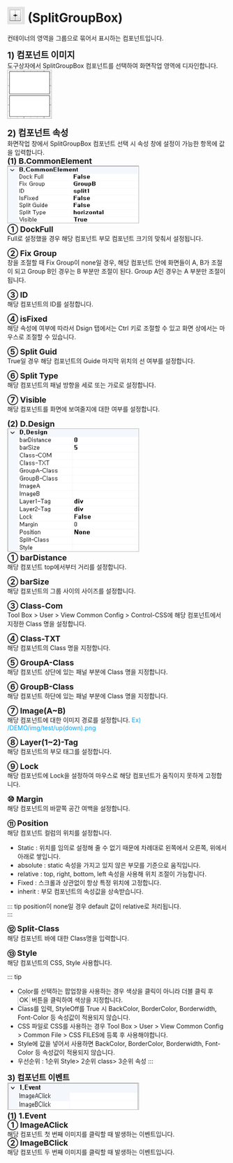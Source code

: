 # <img src="../../.vuepress/public/documentation/view-designer/Structure/Tool_Box/SplitGroupBox.png" style="position: relative;top: 5px;" width="40" height="40"> (SplitGroupBox)
컨테이너의 영역을 그룹으로 묶어서 표시하는 컴포넌트입니다.<br/>

<b style="font-size: 20px"> 1) 컴포넌트 이미지 </b> <br/>
도구상자에서 SplitGroupBox 컴포넌트를 선택하여 화면작업 영역에 디자인합니다. <br/>
<img src="../../.vuepress/public/documentation/view-designer/SplitGroupBox/SplitGroupBox_Image.png" class="boxBorder" width="100" height="110"> <br/>

<b style="font-size: 20px"> 2) 컴포넌트 속성 </b> <br/>
화면작업 창에서 SplitGroupBox 컴포넌트 선택 시 속성 창에 설정이 가능한 항목에 값을 입력합니다. <br/>
<b class="font18"> (1) B.CommonElement </b> <br/>
<img src="../../.vuepress/public/documentation/view-designer/SplitGroupBox/SplitGroupBox_CommonElement.png"  class="boxBorder" width="300" height="130"/> <br/>
<b class="font18"> ① DockFull </b> <br/>
Full로 설정했을 경우 해당 컴포넌트 부모 컴포넌트 크기의 맞춰서 설정됩니다. 

<b class="font18"> ② Fix Group </b> <br/>
창을 조절할 때 Fix Group이 none일 경우, 해당 컴포넌트 안에 화면들이 A, B가 조절이 되고 Group B인 경우는 B 부분만 조절이 된다. Group A인 경우는 A 부분만 조절이 됩니다.  

<b class="font18"> ③ ID </b> <br/>
해당 컴포넌트의 ID를 설정합니다.  

<b class="font18"> ④ isFixed </b> <br/>
해당 속성에 여부에 따라서 Dsign 탭에서는 Ctrl 키로 조절할 수 있고 화면 상에서는 마우스로 조절할 수 있습니다. 

<b class="font18"> ⑤ Split Guid </b> <br/>
True일 경우 해당 컴포넌트의 Guide 마지막 위치의 선 여부를 설정합니다. 

<b class="font18"> ⑥ Split Type </b> <br/>
해당 컴포넌트의 패널 방향을 세로 또는 가로로 설정합니다. 

<b class="font18"> ⑦ Visible </b> <br/>
해당 컴포넌트를 화면에 보여줄지에 대한 여부를 설정합니다. <br/>

<b class="font18"> (2) D.Design </b> <br/>
<img src="../../.vuepress/public/documentation/view-designer/SplitGroupBox/SplitGroupBox_Design.png"  class="boxBorder" width="300" height="280"/> <br/>
<b class="font18"> ① barDistance </b> <br/>
해당 컴포넌트 top에서부터 거리를 설정합니다. 

<b class="font18"> ② barSize </b> <br/>
해당 컴포넌트의 그룹 사이의 사이즈를 설정합니다.  

<b class="font18"> ③ Class-Com </b> <br/>
Tool Box > User > View Common Config > Control-CSS에 해당 컴포넌트에서 지정한 Class 명을 설정합니다. 

<b class="font18"> ④ Class-TXT </b> <br/>
해당 컴포넌트의 Class 명을 지정합니다. 

<b class="font18"> ⑤ GroupA-Class </b> <br/>
해당 컴포넌트 상단에 있는 패널 부분에 Class 명을 지정합니다. 

<b class="font18"> ⑥ GroupB-Class </b> <br/>
해당 컴포넌트 하단에 있는 패널 부분에 Class 명을 지정합니다. 

<b class="font18"> ⑦ Image(A~B) </b> <br/>
해당 컴포넌트에 대한 이미지 경로를 설정합니다. <span class="spanEx">Ex) /DEMO/img/test/up(down).png </span> <br/>

<b class="font18"> ⑧ Layer(1~2)-Tag </b> <br/>
해당 컴포넌트의 부모 태그를 설정합니다. 

<b class="font18"> ⑨ Lock </b> <br/>
해당 컴포넌트에 Lock을 설정하여 마우스로 해당 컴포넌트가 움직이지 못하게 고정합니다. 

<b class="font18"> ⑩ Margin </b> <br/>
해당 컴포넌트의 바깥쪽 공간 여백을 설정합니다. <br/>

<b class="font18"> ⑪ Position </b> <br/>
해당 컴포넌트 컬럼의 위치를 설정합니다.  <br/>
- Static : 위치를 임의로 설정해 줄 수 없기 때문에 차례대로 왼쪽에서 오른쪽, 위에서 아래로 쌓입니다.
- absolute : static 속성을 가지고 있지 않은 부모를 기준으로 움직입니다.
- relative : top, right, bottom, left 속성을 사용해 위치 조절이 가능합니다.
- Fixed : 스크롤과 상관없이 항상 특정 위치에 고정합니다.
- inherit : 부모 컴포넌트의 속성값을 상속받습니다.
<!-- Remark -->
::: tip <Badge type="tip" text="Remark" vertical="middle" /> 
position이 none일 경우 default 값이 relative로 처리됩니다. <br/>
:::
<!-- -->

<b class="font18"> ⑫ Split-Class </b> <br/>
해당 컴포넌트 바에 대한 Class명을 입력합니다. <br/>

<b class="font18"> ⑬ Style </b> <br/>
해당 컴포넌트의 CSS, Style 사용합니다. <br/> 

<!-- Remark -->
::: tip <Badge type="tip" text="Remark" vertical="middle" /> 
- Color를 선택하는 팝업창을 사용하는 경우 색상을 클릭이 아니라 더블 클릭 후 <span class="spanBtn">OK</span> 버튼을 클릭하여 색상을 지정합니다.
- Class를 입력, StyleOff를 True 시 BackColor, BorderColor, Borderwidth, Font-Color 등 속성값이 적용되지 않습니다.
- CSS 파일로 CSS를 사용하는 경우 Tool Box > User > View Common Config > Common File > CSS FILES에 등록 후 사용해야합니다.
- Style에 값을 넣어서 사용하면 BackColor, BorderColor, Borderwidth, Font-Color 등 속성값이 적용되지 않습니다.
- 우선순위 : 1순위 Style> 2순위 class> 3순위 속성
:::
<!-- -->

<b class="font18"> 3) 컴포넌트 이벤트 </b> <br/>
<img src="../../.vuepress/public/documentation/view-designer/SplitGroupBox/SplitGroupBox_Event.png"  class="boxBorder" width="300" height="60"/> <br/> 
<b class="font18"> (1) 1.Event </b> <br/>
<b class="font18"> ① ImageAClick </b> <br/>
해당 컴포넌트 첫 번째 이미지를 클릭할 때 발생하는 이벤트입니다. <br/>
<b class="font18"> ② ImageBClick </b> <br/>
해당 컴포넌트 두 번째 이미지를 클릭할 때 발생하는 이벤트입니다. <br/> 


<style type='text/css'>
  [class*="boxBorder"] { border: 1px solid #bbb; }
  [class*="font18"] { font-size: 18px }
  [class="spanBtn"] { border: 1px solid #bbb;border-radius: 4px;padding: 3px;background:white; clolor:dimgrey; }
  [class="spanEx"] { color: #00a4ff; }
</style>